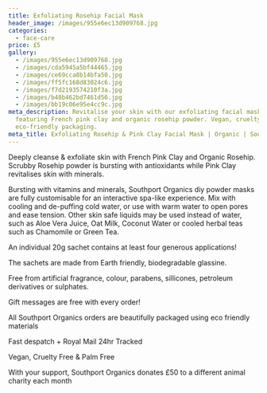 ```yaml
---
title: Exfoliating Rosehip Facial Mask
header_image: /images/955e6ec13d909768.jpg
categories:
  - face-care
price: £5
gallery:
  - /images/955e6ec13d909768.jpg
  - /images/cda5945a5bf44465.jpg
  - /images/ce69cca8b14bfa50.jpg
  - /images/ff5fc168d83024c6.jpg
  - /images/f7d2193574210f3a.jpg
  - /images/b48b462bd7461d56.jpg
  - /images/bb19c06e95e4cc9c.jpg
meta_description: Revitalise your skin with our exfoliating facial mask
  featuring French pink clay and organic rosehip powder. Vegan, cruelty-free and
  eco-friendly packaging.
meta_title: Exfoliating Rosehip & Pink Clay Facial Mask | Organic | Southport Organics
---
```

Deeply cleanse & exfoliate skin with French Pink Clay and Organic Rosehip. Scrubby Rosehip powder is bursting with antioxidants while Pink Clay revitalises skin with minerals.

Bursting with vitamins and minerals, Southport Organics diy powder masks are fully customisable for an interactive spa-like experience. Mix with cooling and de-puffing cold water, or use with warm water to open pores and ease tension. Other skin safe liquids may be used instead of water, such as Aloe Vera Juice, Oat Milk, Coconut Water or cooled herbal teas such as Chamomile or Green Tea.

An individual 20g sachet contains at least four generous applications!

The sachets are made from Earth friendly, biodegradable glassine.

Free from artificial fragrance, colour, parabens, sillicones, petroleum derivatives or sulphates.

Gift messages are free with every order!

All Southport Organics orders are beautifully packaged using eco friendly materials

Fast despatch + Royal Mail 24hr Tracked

Vegan, Cruelty Free & Palm Free

With your support, Southport Organics donates £50 to a different animal charity each month
